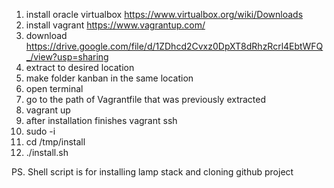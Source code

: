 1. install oracle virtualbox https://www.virtualbox.org/wiki/Downloads
2. install vagrant https://www.vagrantup.com/
3. download https://drive.google.com/file/d/1ZDhcd2Cvxz0DpXT8dRhzRcrl4EbtWFQ_/view?usp=sharing
4. extract to desired location
5. make folder kanban in the same location
6. open terminal
7. go to the path of Vagrantfile that was previously extracted
8. vagrant up
9. after installation finishes vagrant ssh
10. sudo -i
11. cd /tmp/install
12. ./install.sh


PS. Shell script is for installing lamp stack and cloning github project
